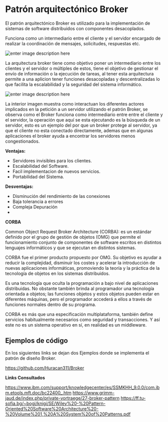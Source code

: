 # Patrón arquitectónico Broker

El patrón arquitectónico Broker es utilizado para la implementación de sistemas de software distribuidos con componentes desacoplados.

Funciona como un intermediario entre el cliente y el servidor encargado de realizar la coordinación de mensajes, solicitudes, respuestas etc.

![enter image description here](http://www.dossier-andreas.net/software_architecture/broker.jpg)

La arquitectura broker tiene como objetivo poner un intermediario entre los clientes y el servidor o múltiples de estos, tiene  el objetivo de gestionar el envío de información o la ejecución de tareas, al tener esta arquitectura permite a una aplicion tener funciones desacopladas y descentralizadas lo que facilita la escalabilidad y la seguridad del sistema informático.

![enter image description here](https://i.imgur.com/lBkzoPV.jpg)

La interior imagen muestra como interactuan los diferentes actores implicados en  la petición a un servidor utilizando el patrón Broker, se observa como el Broker funciona como intermediario entre entre el cliente y el servidor, la operación que aquí se esta ejecutando es la búsqueda de un servidor, esto es un ejemplo del por que un broker protege al servidor, ya que el cliente no esta conectado directamente, ademas que en algunas aplicaciones el broker ayuda a encontrar los servidores menos congestionados.

**Ventajas:**
- Servidores invisibles para los clientes.
- Escalabilidad del Software.
- Facil implementacion de nuevos servicios.
- Portabilidad del Sistema.

**Desventajas:**
- Disminución del rendimiento de las conexiones
- Baja tolerancia a errores
- Compleja Depuración
- 

**CORBA**

Common Object Request Broker Architecture (CORBA): es un estándar definido por el grupo de gestión de objetos (OMG) que permite el funcionamiento conjunto de componentes de software escritos en distintos lenguajes informáticos y que se ejecutan en distintos sistemas.

CORBA fue el primer producto propuesto por OMG. Su objetivo es ayudar a reducir la complejidad, disminuir los costes y acelerar la introducción de nuevas aplicaciones informáticas, promoviendo la teoría y la práctica de la tecnología de objetos en los sistemas distribuidos.

Es una tecnología que oculta la programación a bajo nivel de aplicaciones distribuidas. No obstante también brinda al programador una tecnología orientada a objetos; las funciones objetos y estos objetos pueden estar en diferentes máquinas, pero el programador accederá a ellos a través de funciones normales dentro de su programa.

CORBA es más que una especificación multiplataforma, también define servicios habitualmente necesarios como seguridad y transacciones. Y así este no es un sistema operativo en sí, en realidad es un middleware.


## Ejemplos de código

En los siguientes links se dejan dos Ejemplos donde se implementa el patrón de diseño Broker.

https://github.com/Huracan311/Broker


**Links Consultados**

https://www.ibm.com/support/knowledgecenter/es/SSMKHH_9.0.0/com.ibm.etools.mft.doc/bc22400_.htm
https://www.grimm-jaud.de/index.php/private-vortraege/27-broker-pattern
https://ff.tu-sofia.bg/~bogi/knigi/SE/Wiley%20-%20Pattern-Oriented%20Software%20Architecture%20-%20Volume%201,%20A%20System%20of%20Patterns.pdf



